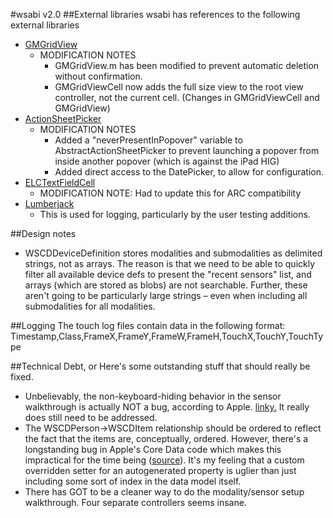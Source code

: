 
#wsabi v2.0
##External libraries
wsabi has references to the following external libraries  

* [GMGridView](https://github.com/gmoledina/GMGridView)  
	* MODIFICATION NOTES
        * GMGridView.m has been modified to prevent automatic deletion without confirmation.
        * GMGridViewCell now adds the full size view to the root view controller, not the current cell. (Changes in GMGridViewCell and GMGridView)
* [ActionSheetPicker](FillThis)
    * MODIFICATION NOTES
        * Added a "neverPresentInPopover" variable to AbstractActionSheetPicker to prevent launching a popover from inside another popover (which is against the iPad HIG)
        * Added direct access to the DatePicker, to allow for configuration.
* [ELCTextFieldCell](https://github.com/elc/ELCTextFieldCell)
    * MODIFICATION NOTE: Had to update this for ARC compatibility
* [Lumberjack](https://github.com/robbiehanson/CocoaLumberjack)
	* This is used for logging, particularly by the user testing additions.

##Design notes
* WSCDDeviceDefinition stores modalities and submodalities as delimited strings, not as arrays. The reason is that we need to be able to quickly filter all available device defs to present the "recent sensors" list, and arrays (which are stored as blobs) are not searchable. Further, these aren't going to be particularly large strings – even when including all submodalities for all modalities.
 
##Logging
The touch log files contain data in the following format:  
	Timestamp,Class,FrameX,FrameY,FrameW,FrameH,TouchX,TouchY,TouchType


##Technical Debt, or Here's some outstanding stuff that should really be fixed.  
* Unbelievably, the non-keyboard-hiding behavior in the sensor walkthrough is actually NOT a bug, according to Apple. [linky.](http://stackoverflow.com/questions/8379205/uitextfields-keyboard-wont-dismiss-no-really) It really does still need to be addressed.  
* The WSCDPerson->WSCDItem relationship should be ordered to reflect the fact that the items are, conceptually, ordered. However, there's a longstanding bug in Apple's Core Data code which makes this impractical for the time being ([source](http://stackoverflow.com/questions/7385439/problems-with-nsorderedset)). It's my feeling that a custom overridden setter for an autogenerated property is uglier than just including some sort of index in the data model itself.  
* There has GOT to be a cleaner way to do the modality/sensor setup walkthrough. Four separate controllers seems insane.  
    

